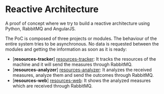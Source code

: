 # Reactive Architecture
A proof of concept where we try to build a reactive architecture using Python, RabbitMQ and AngularJS.

The PoC is composed of three projects or modules. The behaviour of the entire system tries to be asynchronous. No data is requested between the modules and getting the information as soon as it is ready:

- [**resources-tracker**] [resources-tracker]: It tracks the resources of the machine and it will send the measures through RabbitMQ.
- [**resources-analyzer**] [resources-analyzer]: It analyzes the received measures, analyze them and send the outcomes through RabbitMQ.
- [**resources-web**] [resources-web]: It shows the analyzed measures which are received through RabbitMQ.

[resources-tracker]:<https://github.com/mendrugory/reactive-architecture-python/resources-tracker>
[resources-analyzer]:<https://github.com/mendrugory/reactive-architecture-python/resources-analyzer>
[resources-web]:<https://github.com/mendrugory/reactive-architecture-python/resources-web>

